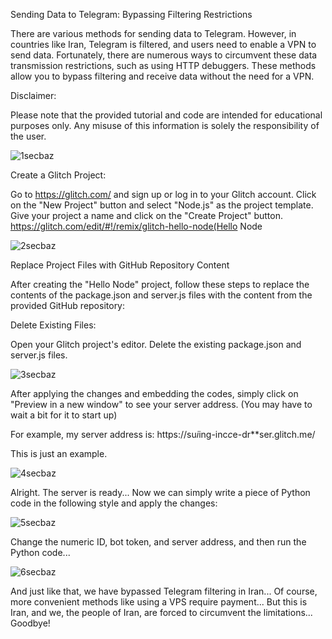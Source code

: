Sending Data to Telegram: Bypassing Filtering Restrictions

There are various methods for sending data to Telegram. However, in countries like Iran, Telegram is filtered, and users need to enable a VPN to send data. Fortunately, there are numerous ways to circumvent these data transmission restrictions, such as using HTTP debuggers. These methods allow you to bypass filtering and receive data without the need for a VPN.

Disclaimer:

Please note that the provided tutorial and code are intended for educational purposes only. Any misuse of this information is solely the responsibility of the user.

![1secbaz](https://github.com/isecbaz/glitch/assets/157783650/b411e578-73af-42e9-9833-55e9dbefdcdf)

Create a Glitch Project:

Go to https://glitch.com/ and sign up or log in to your Glitch account.
Click on the "New Project" button and select "Node.js" as the project template.
Give your project a name and click on the "Create Project" button.
https://glitch.com/edit/#!/remix/glitch-hello-node(Hello Node

![2secbaz](https://github.com/isecbaz/glitch/assets/157783650/9c0f1b78-5f5d-4874-a871-1c8d25ee1c15)

Replace Project Files with GitHub Repository Content

After creating the "Hello Node" project, follow these steps to replace the contents of the package.json and server.js files with the content from the provided GitHub repository:

Delete Existing Files:

Open your Glitch project's editor.
Delete the existing package.json and server.js files.

![3secbaz](https://github.com/isecbaz/glitch/assets/157783650/d9dded45-9e7c-4c0b-aa48-120526a3452a)

After applying the changes and embedding the codes, simply click on "Preview in a new window" to see your server address. (You may have to wait a bit for it to start up)

For example, my server address is:
https://su*i*ing-inc*c*e-dr**ser.glitch.me/

This is just an example.

![4secbaz](https://github.com/isecbaz/glitch/assets/157783650/45b48c20-f7ab-4127-bb3f-551265f7117b)

Alright. The server is ready... Now we can simply write a piece of Python code in the following style and apply the changes:

![5secbaz](https://github.com/isecbaz/glitch/assets/157783650/d33da26e-6b90-4dc5-b3d6-5976f1f0a078)

Change the numeric ID, bot token, and server address, and then run the Python code...

![6secbaz](https://github.com/isecbaz/glitch/assets/157783650/781d5f18-5d6b-4b0f-9a66-1307f981338e)

And just like that, we have bypassed Telegram filtering in Iran... Of course, more convenient methods like using a VPS require payment... But this is Iran, and we, the people of Iran, are forced to circumvent the limitations... Goodbye!




